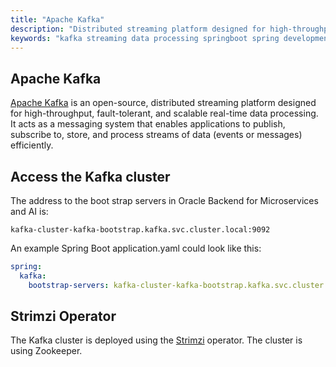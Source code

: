 ```yaml
---
title: "Apache Kafka"
description: "Distributed streaming platform designed for high-throughput, fault-tolerant, and scalable real-time data processing."
keywords: "kafka streaming data processing springboot spring development microservices oracle backend"
---
```

## Apache Kafka

[Apache Kafka](https://kafka.apache.org) is an open-source, distributed streaming platform designed for high-throughput, fault-tolerant, and scalable real-time data processing. It acts as a messaging system that enables applications to publish, subscribe to, store, and process streams of data (events or messages) efficiently.

## Access the Kafka cluster

The address to the boot strap servers in Oracle Backend for Microservices and AI is:

`kafka-cluster-kafka-bootstrap.kafka.svc.cluster.local:9092`

An example Spring Boot application.yaml could look like this:

```yaml
spring:
  kafka:
    bootstrap-servers: kafka-cluster-kafka-bootstrap.kafka.svc.cluster.local:9092
```

## Strimzi Operator

The Kafka cluster is deployed using the [Strimzi](https://strimzi.io) operator. The cluster is using Zookeeper.
